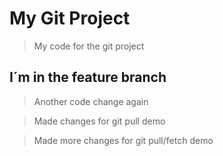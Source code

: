 # My Git Project

> My code for the git project

## I´m  in the feature branch

> Another code change again

> Made changes for git pull demo

> Made more changes for git pull/fetch demo
